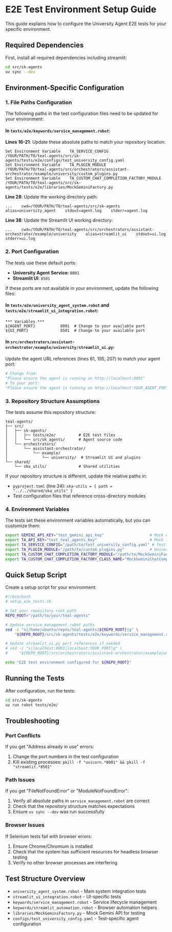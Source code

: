 # E2E Test Environment Setup Guide

This guide explains how to configure the University Agent E2E tests for your specific environment.

## Required Dependencies

First, install all required dependencies including streamlit:

```bash
cd src/sk-agents
uv sync --dev
```

## Environment-Specific Configuration

### 1. File Paths Configuration

The following paths in the test configuration files need to be updated for your environment:

#### In `tests/e2e/keywords/service_management.robot`:

**Lines 16-21**: Update these absolute paths to match your repository location:

```robot
Set Environment Variable    TA_SERVICE_CONFIG                           /YOUR/PATH/TO/teal-agents/src/sk-agents/tests/e2e/configs/test_university_config.yaml
Set Environment Variable    TA_PLUGIN_MODULE                            /YOUR/PATH/TO/teal-agents/src/orchestrators/assistant-orchestrator/example/university/custom_plugins.py
Set Environment Variable    TA_CUSTOM_CHAT_COMPLETION_FACTORY_MODULE    /YOUR/PATH/TO/teal-agents/src/sk-agents/tests/e2e/libraries/MockGeminiFactory.py
```

**Line 28**: Update the working directory path:
```robot
...    cwd=/YOUR/PATH/TO/teal-agents/src/sk-agents    alias=university_agent    stdout=agent.log    stderr=agent.log
```

**Line 38**: Update the Streamlit UI working directory:
```robot
...    cwd=/YOUR/PATH/TO/teal-agents/src/orchestrators/assistant-orchestrator/example/university    alias=streamlit_ui    stdout=ui.log    stderr=ui.log
```

### 2. Port Configuration

The tests use these default ports:

- **University Agent Service**: `8001`
- **Streamlit UI**: `8501`

If these ports are not available in your environment, update the following files:

#### In `tests/e2e/university_agent_system.robot` and `tests/e2e/streamlit_ui_integration.robot`:

```robot
*** Variables ***
${AGENT_PORT}           8001  # Change to your available port
${UI_PORT}              8501  # Change to your available port
```

#### In `src/orchestrators/assistant-orchestrator/example/university/streamlit_ui.py`:

Update the agent URL references (lines 61, 195, 207) to match your agent port:
```python
# Change from:
"Please ensure the agent is running on http://localhost:8001"
# To your port:
"Please ensure the agent is running on http://localhost:YOUR_AGENT_PORT"
```

### 3. Repository Structure Assumptions

The tests assume this repository structure:
```
teal-agents/
├── src/
│   ├── sk-agents/
│   │   ├── tests/e2e/          # E2E test files
│   │   └── src/sk_agents/      # Agent source code
│   └── orchestrators/
│       └── assistant-orchestrator/
│           └── example/
│               └── university/  # Streamlit UI and plugins
└── shared/
    └── ska_utils/              # Shared utilities
```

If your repository structure is different, update the relative paths in:
- `pyproject.toml` (line 34): `ska-utils = { path = "../../shared/ska_utils" }`
- Test configuration files that reference cross-directory modules

### 4. Environment Variables

The tests set these environment variables automatically, but you can customize them:

```bash
export GEMINI_API_KEY="test_gemini_api_key"                    # Mock API key for testing
export TA_API_KEY="test_teal_agents_key"                       # Mock TA API key
export TA_SERVICE_CONFIG="/path/to/test_university_config.yaml" # Test config file
export TA_PLUGIN_MODULE="/path/to/custom_plugins.py"           # University plugin
export TA_CUSTOM_CHAT_COMPLETION_FACTORY_MODULE="/path/to/MockGeminiFactory.py"
export TA_CUSTOM_CHAT_COMPLETION_FACTORY_CLASS_NAME="MockGeminiChatCompletionFactory"
```

## Quick Setup Script

Create a setup script for your environment:

```bash
#!/bin/bash
# setup_e2e_tests.sh

# Set your repository root path
REPO_ROOT="/path/to/your/teal-agents"

# Update service_management.robot paths
sed -i "s|/home/ubuntu/repos/teal-agents|${REPO_ROOT}|g" \
    "${REPO_ROOT}/src/sk-agents/tests/e2e/keywords/service_management.robot"

# Update streamlit_ui.py port references if needed
# sed -i "s|localhost:8001|localhost:YOUR_PORT|g" \
#     "${REPO_ROOT}/src/orchestrators/assistant-orchestrator/example/university/streamlit_ui.py"

echo "E2E test environment configured for ${REPO_ROOT}"
```

## Running the Tests

After configuration, run the tests:

```bash
cd src/sk-agents
uv run robot tests/e2e/
```

## Troubleshooting

### Port Conflicts
If you get "Address already in use" errors:
1. Change the port numbers in the test configuration
2. Kill existing processes: `pkill -f "uvicorn.*8001" && pkill -f "streamlit.*8501"`

### Path Issues
If you get "FileNotFoundError" or "ModuleNotFoundError":
1. Verify all absolute paths in `service_management.robot` are correct
2. Check that the repository structure matches expectations
3. Ensure `uv sync --dev` was run successfully

### Browser Issues
If Selenium tests fail with browser errors:
1. Ensure Chrome/Chromium is installed
2. Check that the system has sufficient resources for headless browser testing
3. Verify no other browser processes are interfering

## Test Structure Overview

- `university_agent_system.robot` - Main system integration tests
- `streamlit_ui_integration.robot` - UI-specific tests  
- `keywords/service_management.robot` - Service lifecycle management
- `keywords/streamlit_automation.robot` - Browser automation helpers
- `libraries/MockGeminiFactory.py` - Mock Gemini API for testing
- `configs/test_university_config.yaml` - Test-specific agent configuration
